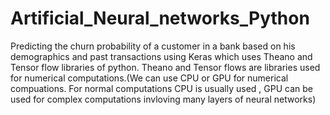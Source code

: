 # Artificial_Neural_networks_Python
Predicting the churn probability of a customer in a bank based on his demographics and past transactions using Keras which uses Theano and Tensor flow libraries of python.
Theano and Tensor flows are libraries used for numerical computations.(We can use CPU or GPU for numerical compuations. For normal computations CPU is usually used , GPU can be used for complex computations invloving many layers of neural networks)
